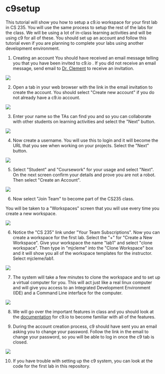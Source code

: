 # c9setup
This tutorial will show you how to setup a c9.io workspace for your first lab in CS 235.  You will use the same process to setup the rest of the labs for the class.  We will be using a lot of in-class learning activities and will be using c9 for all of these.  You should set up an account and follow this tutorial even if you are planning to complete your labs using another development environment.
1) Creating an account
You should have received an email message telling you that you have been invited to c9.io .  If you did not receive an email message, send email to [Dr. Clement](mailto:clement@cs.byu.edu) to receive an invitation.

![](https://mjcleme.github.io/SC1.png)

2) Open a tab in your web browser with the link in the email invitation to create the account.  You should select "Create new account" if you do not already have a c9.io account.

![](https://mjcleme.github.io/SC2.png)

3) Enter your name so the TAs can find you and so you can collaborate with other students on learning activities and select the "Next" button.

![](https://mjcleme.github.io/SC3.png)

4) Now create a username.  You will use this to login and it will become the URL that you see when working on your projects.  Select the "Next" button.

![](https://mjcleme.github.io/SC4.png)

5) Select "Student" and "Coursework" for your usage and select "Next".  On the next screen confirm your details and prove you are not a robot.  Then select "Create an Account".

![](https://mjcleme.github.io/SC5.png)

6) Now select "Join Team" to become part of the CS235 class.

You will be taken to a "Workspaces" screen that you will use every time you create a new workspace.

![](https://mjcleme.github.io/SC6.png)

6) Notice the "CS 235" link under "Your Team Subscriptions".  Now you can create a workspace for the first lab.  Select the "+" for "Create a New Workspace".  Give your workspace the name "lab1" and select "clone workspace".  Then type in "mjcleme" into the "Clone Workspace" box and it will show you all of the workspace templates for the instructor.  Select mjcleme/lab1.

![](https://mjcleme.github.io/SC7.png)

7) The system will take a few minutes to clone the workspace and to set up a virtual computer for you.  This will act just like a real linux computer and will give you access to an Integrated Development Environment (IDE) and a Command Line interface for the computer.

![](https://mjcleme.github.io/SC8.png)

8) We will go over the important features in class and you should look at the [documentation](https://docs.c9.io/docs/) for c9.io to become familiar with all of the features.  

9) During the account creation process, c9 should have sent you an email asking you to change your password.  Follow the link in the email to change your password, so you will be able to log in once the c9 tab is closed.

![](https://mjcleme.github.io/SC9.png)

10) If you have trouble with setting up the c9 system, you can look at the code for the first lab in this repository.
